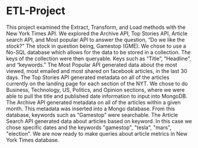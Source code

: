 # ETL-Project
      
   This project examined the Extract, Transform, and Load methods with the New York Times API. We explored the Archive API, Top Stories API, Article search API, and Most popular API to answer the question, “Do we like the stock?” The stock in question being, Gamestop (GME).
   We chose to use a No-SQL database which allows for the data to be stored in a collection. The keys of the collection were then queryable. Keys such as “Title”, “Headline”, and “keywords.”
   The Most Popular API generated data about the most viewed, most emailed and most shared on facebook articles, in the last 30 days.
   The Top Stories API generated metadata on all of the articles currently on the landing page for each section of the NYT.  We chose to do Business, Technology, US, Politics, and Opinion sections, where we were able to pull the title and published date information to input into MongoDB.
   The Archive API generated metadata on all of the articles within a given month. This metadata was inserted into a Mongo database. From this database, keywords such as “Gamestop” were searchable. 
   The Article Search API generated data about articles based on keyword. In this case we chose specific dates and the keywords "gamestop", "tesla", "mars", "election". 
    We are now ready to make queries about article metrics in New York Times database.
